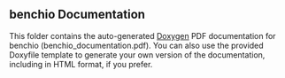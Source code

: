 ## benchio Documentation

This folder contains the auto-generated [Doxygen](https://www.doxygen.nl/) PDF documentation for benchio (benchio_documentation.pdf). You can also use the provided Doxyfile template to generate your own version of the documentation, including in HTML format, if you prefer.